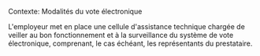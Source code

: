 Contexte: Modalités du vote électronique

L'employeur met en place une cellule d'assistance technique chargée de veiller au bon fonctionnement et à la surveillance du système de vote électronique, comprenant, le cas échéant, les représentants du prestataire.